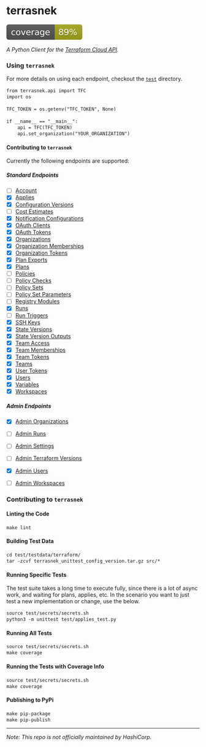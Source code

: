 # terrasnek

![Python unittest Code Coverage](coverage.svg)

_A Python Client for the [Terraform Cloud API](https://www.terraform.io/docs/cloud/api/index.html)._


### Using `terrasnek`

For more details on using each endpoint, checkout the [`test`](./test) directory.

```
from terrasnek.api import TFC
import os

TFC_TOKEN = os.getenv("TFC_TOKEN", None)

if __name__ == "__main__":
    api = TFC(TFC_TOKEN)
    api.set_organization("YOUR_ORGANIZATION")
```

#### Contributing to `terrasnek`

Currently the following endpoints are supported:

##### Standard Endpoints
- [ ] [Account](https://www.terraform.io/docs/cloud/api/account.html)
- [x] [Applies](https://www.terraform.io/docs/cloud/api/applies.html)
- [x] [Configuration Versions](https://www.terraform.io/docs/cloud/api/configuration-versions.html)
- [ ] [Cost Estimates](https://www.terraform.io/docs/cloud/api/cost-estimates.html)
- [x] [Notification Configurations](https://www.terraform.io/docs/cloud/api/notification-configurations.html)
- [x] [OAuth Clients](https://www.terraform.io/docs/cloud/api/oauth-clients.html)
- [x] [OAuth Tokens](https://www.terraform.io/docs/cloud/api/oauth-tokens.html)
- [x] [Organizations](https://www.terraform.io/docs/cloud/api/organizations.html)
- [x] [Organization Memberships](https://www.terraform.io/docs/cloud/api/organization-memberships.html)
- [x] [Organization Tokens](https://www.terraform.io/docs/cloud/api/organization-tokens.html)
- [x] [Plan Exports](https://www.terraform.io/docs/cloud/api/plan-exports.html)
- [x] [Plans](https://www.terraform.io/docs/cloud/api/plans.html)
- [ ] [Policies](https://www.terraform.io/docs/cloud/api/policies.html)
- [ ] [Policy Checks](https://www.terraform.io/docs/cloud/api/policy-checks.html)
- [ ] [Policy Sets](https://www.terraform.io/docs/cloud/api/policy-sets.html)
- [ ] [Policy Set Parameters](terraform.io/docs/cloud/api/policy-set-params.html)
- [ ] [Registry Modules](https://www.terraform.io/docs/cloud/api/modules.html)
- [x] [Runs](https://www.terraform.io/docs/cloud/api/run.html)
- [ ] [Run Triggers](https://www.terraform.io/docs/cloud/api/run-triggers.html)
- [x] [SSH Keys](https://www.terraform.io/docs/cloud/api/ssh-keys.html)
- [x] [State Versions](https://www.terraform.io/docs/cloud/api/state-versions.html)
- [x] [State Version Outputs](https://www.terraform.io/docs/cloud/api/state-version-outputs.html)
- [x] [Team Access](https://www.terraform.io/docs/cloud/api/team-access.html)
- [x] [Team Memberships](https://www.terraform.io/docs/cloud/api/team-members.html)
- [x] [Team Tokens](https://www.terraform.io/docs/cloud/api/team-tokens.html)
- [x] [Teams](https://www.terraform.io/docs/cloud/api/teams.html)
- [x] [User Tokens](https://www.terraform.io/docs/cloud/api/user-tokens.html)
- [x] [Users](https://www.terraform.io/docs/cloud/api/users.html)
- [x] [Variables](https://www.terraform.io/docs/cloud/api/variables.html)
- [x] [Workspaces](https://www.terraform.io/docs/cloud/api/workspaces.html)

##### Admin Endpoints
- [x] [Admin Organizations](https://www.terraform.io/docs/cloud/api/admin/organizations.html)
- [ ] [Admin Runs](https://www.terraform.io/docs/cloud/api/admin/runs.html)
- [ ] [Admin Settings](https://www.terraform.io/docs/cloud/api/admin/settings.html)
- [ ] [Admin Terraform Versions](https://www.terraform.io/docs/cloud/api/admin/terraform-versions.html)
- [x] [Admin Users](https://www.terraform.io/docs/cloud/api/admin/users.html)
- [ ] [Admin Workspaces](https://www.terraform.io/docs/cloud/api/admin/workspaces.html)


### Contributing to `terrasnek`

#### Linting the Code

```
make lint
```

#### Building Test Data

```
cd test/testdata/terraform/
tar -zcvf terrasnek_unittest_config_version.tar.gz src/*
```

#### Running Specific Tests

The test suite takes a long time to execute fully, since there is a lot of async work, and waiting
for plans, applies, etc. In the scenario you want to just test a new implementation or change,
use the below.

```
source test/secrets/secrets.sh
python3 -m unittest test/applies_test.py
```

#### Running All Tests

```
source test/secrets/secrets.sh
make coverage
```

#### Running the Tests with Coverage Info

```
source test/secrets/secrets.sh
make coverage
```

#### Publishing to PyPi

```
make pip-package
make pip-publish
```

---

_Note: This repo is not officially maintained by HashiCorp._